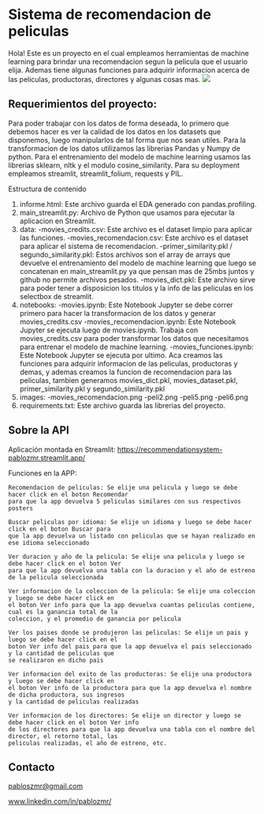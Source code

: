 # Sistema de recomendacion de peliculas
Hola! Este es un proyecto en el cual empleamos herramientas de machine learning para brindar una recomendacion segun la pelicula que el usuario elija. Ademas tiene algunas funciones para adquirir informacion acerca de las peliculas, productoras, directores y algunas cosas mas. 
<img src=https://github.com/pablozmr/movies_recommendation_system/blob/main/images/movies_recomendacion.png>

## Requerimientos del proyecto:
Para poder trabajar con los datos de forma deseada, lo primero que debemos hacer es ver la calidad de los datos en los datasets que disponemos, luego manipularlos de tal forma que nos sean utiles. Para la transformacion de los datos utilizamos las librerias Pandas y Numpy de python.
Para el entrenamiento del modelo de machine learning usamos las librerias sklearn, nltk y el modulo cosine_similarity.
Para su deployment empleamos streamlit, streamlit_folium, requests y PIL.

Estructura de contenido

1. informe.html: Este archivo guarda el EDA generado con pandas.profiling.
2. main_streamlit.py: Archivo de Python que usamos para ejecutar la aplicacion en Streamlit.
3. data:
-movies_credits.csv: Este archivo es el dataset limpio para aplicar las funciones.
-movies_recomendacion.csv: Este archivo es el dataset para aplicar el sistema de recomendacion.
-primer_similarity.pkl / segundo_similarity.pkl: Estos archivos son el array de arrays que devuelve el entrenamiento del modelo de machine learning que luego se concatenan en main_streamlit.py ya que pensan mas de 25mbs juntos y github no permite archivos pesados.
-movies_dict.pkl: Este archivo sirve para poder tener a disposicion los titulos y la info de las peliculas en los selectbox de streamlit.
5. notebooks:
-movies.ipynb: Este Notebook Jupyter se debe correr primero para hacer la transformacion de los datos y generar movies_credits.csv
-movies_recomendacion.ipynb: Este Notebook Jupyter se ejecuta luego de movies.ipynb. Trabaja con movies_credits.csv para poder transformar los datos que             necesitamos para entrenar el modelo de machine learning.
-movies_funciones.ipynb: Este Notebook Jupyter se ejecuta por ultimo. Aca creamos las funciones para adquirir informacion de las peliculas, productoras y            demas, y ademas creamos la funcion de recomendacion para las peliculas, tambien generamos movies_dict.pkl, movies_dataset.pkl, primer_similarity.pkl y              segundo_similarity.pkl
6. images:
-movies_recomendacion.png
-peli2.png
-peli5.png
-peli6.png
7. requirements.txt: Este archivo guarda las librerias del proyecto.


## Sobre la API

Aplicación montada en Streamlit: https://recommendationsystem-pablozmr.streamlit.app/ 

Funciones en la APP:

    Recomendacion de peliculas: Se elije una pelicula y luego se debe hacer click en el boton Recomendar 
    para que la app devuelva 5 peliculas similares con sus respectivos posters

    Buscar peliculas por idioma: Se elije un idioma y luego se debe hacer click en el boton Buscar para 
    que la app devuelva un listado con peliculas que se hayan realizado en ese idioma seleccionado

    Ver duracion y año de la pelicula: Se elije una pelicula y luego se debe hacer click en el boton Ver 
    para que la app devuelva una tabla con la duracion y el año de estreno de la pelicula seleccionada

    Ver informacion de la coleccion de la pelicula: Se elije una coleccion y luego se debe hacer click en 
    el boton Ver info para que la app devuelva cuantas peliculas contiene, cual es la ganancia total de la 
    coleccion, y el promedio de ganancia por pelicula
    
    Ver los paises donde se produjeron las peliculas: Se elije un pais y luego se debe hacer click en el 
    boton Ver info del pais para que la app devuelva el pais seleccionado y la cantidad de peliculas que 
    se realizaron en dicho pais
    
    Ver informacion del exito de las productoras: Se elije una productora y luego se debe hacer click en 
    el boton Ver info de la productora para que la app devuelva el nombre de dicha productora, sus ingresos 
    y la cantidad de peliculas realizadas
    
    Ver informacion de los directores: Se elije un director y luego se debe hacer click en el boton Ver info 
    de los directores para que la app devuelva una tabla con el nombre del director, el retorno total, las 
    peliculas realizadas, el año de estreno, etc.


## Contacto

pabloszmr@gmail.com

www.linkedin.com/in/pablozmr/


